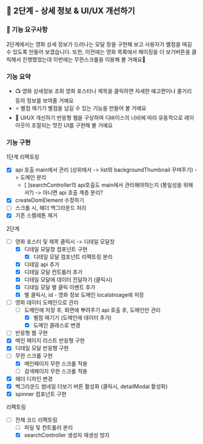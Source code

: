 ## 🚀 2단계 - 상세 정보 & UI/UX 개선하기

### 🎯 기능 요구사항

2단계에서는 영화 상세 정보가 드러나는 모달 창을 구현해 보고 사용자가 별점을 매길 수 있도록 만들어 보겠습니다. 또한, 이전에는 영화 목록에서 페이징을 더 보기버튼을 클릭해서 진행했었는데 이번에는 무한스크롤을 이용해 볼 거예요🤗

### 기능 요약

- 📺 영화 상세정보 조회
  영화 포스터나 제목을 클릭하면 자세한 예고편이나 줄거리 등의 정보를 보여줄 거예요
- ⭐️ 별점 매기기
  별점을 남길 수 있는 기능을 만들어 볼 거예요
- 📐 UI⁄UX 개선하기
  반응형 웹을 구상하여 디바이스의 너비에 따라 유동적으로 레이아웃이 조절되는 멋진 UI를 구현해 볼 거예요

### 기능 구현

1단계 리팩토링

- [x] api 호출 main에서 관리 (상위에서 -> list와 backgroundThumbnail 꾸며주기) -> 도메인 분리
  - [ ]searchController의 api호출도 main에서 관리해야하는지 (통일성을 위해서?) -> 아니면 api 호출 계층 분리?
- [x] createDomElement 수정하기
- [ ] 스크롤 시, 헤더 백그라운드 처리
- [x] 기존 스켈레톤 제거

2단계

- [ ] 영화 포스터 및 제목 클릭시 -> 디테일 모달창
  - [x] 디테일 모달창 컴포넌트 구현
    - [x] 디테일 모달 컴포넌트 리팩토링 분리
  - [x] 디테일 api 추가
  - [x] 디테일 모달 컨트롤러 추가
  - [x] 디테일 모달에 데이터 전달하기 (클릭시)
  - [x] 디테일 모달 별 클릭 이벤트 추가
  - [x] 별 클릭시, id - 영화 정보 도메인 localstroage에 저장
- [ ] 영화 데이터 도메인으로 관리
  - [ ] 도메인에 저장 후, 화면에 뿌려주기 api 호출 후, 도메인만 관리
    - [x] 별점 매기기 (도메인에 데이터 추가)
    - [x] 도메인 클래스로 변경
- [ ] 반응형 웹 구현
- [x] 메인 페이지 리스트 반응형 구현
- [x] 디테일 모달 반응형 구현
- [ ] 무한 스크롤 구현
  - [x] 메인페이지 무한 스크롤 적용
  - [ ] 검색페이지 무한 스크롤 적용
- [x] 헤더 디자인 변경
- [x] 백그라운드 썸네일 더보기 버튼 활성화 (클릭시, detailModal 활성화)
- [x] spinner 컴포넌트 구현

리팩토링

- [ ] 전체 코드 리팩토링
  - [ ] 파일 및 컨트롤러 분리
  - [x] searchController 생성자 재생성 방지
